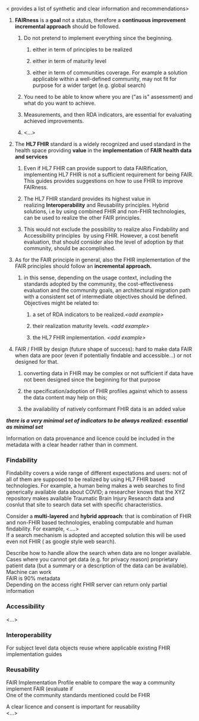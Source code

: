 \< provides a list of synthetic and clear information and
recommendations\>

1.  **FAIRness** is a **goal** not a status, therefore a **continuous
    improvement incremental approach** should be followed.
    
    1.  Do not pretend to implement everything since the beginning.
        
        1.  either in term of principles to be realized
        
        2.  either in term of maturity level
        
        3.  either in term of communities coverage. For example a
            solution applicable within a well-defined community, may not
            fit for purpose for a wider target (e.g. global search)
    
    2.  You need to be able to know where you are ("as is" assessment)
        and what do you want to achieve.
    
    3.  Measurements, and then RDA indicators, are essential for
        evaluating achieved improvements.
    
    4.  \<…\>

2.  The **HL7 FHIR** standard is a widely recognized and used standard
    in the health space providing **value** in
    the **implementation** of **FAIR health data and services**
    
    1.  Even if HL7 FHIR can provide support to data FAIRification,
        implementing HL7 FHIR is not a sufficient requirement for being
        FAIR. This guides provides suggestions on how to use FHIR to
        improve FAIRness.
    
    2.  The HL7 FHIR standard provides its highest value in
        realizing **Interoperability** and Reusability principles.
        Hybrid solutions, i.e by using combined FHIR and non-FHIR
        technologies, can be used to realize the other FAIR principles.
    
    3.  This would not exclude the possibility to realize also
        Findability and Accessibility principles  by using FHIR.
        However, a cost benefit evaluation, that should consider also
        the level of adoption by that community, should be accomplished.

3.  As for the FAIR principle in general, also the FHIR implementation
    of the FAIR principles should follow an **incremental approach.**
    
    1.  in this sense, depending on the usage context, including the
        standards adopted by the community, the cost-effectiveness
        evaluation and the community goals, an architectural migration
        path with a consistent set of intermediate objectives should be
        defined. Objectives might be related to:
        
        1.  a set of RDA indicators to be realized.*\<add example\>*
        
        2.  their realization maturity levels. *\<add example\>*
        
        3.  the HL7 FHIR implementation. *\<add example\>*

4.  FAIR / FHIR by design (future shape of success): hard to make data
    FAIR when data are poor (even if potentially findable and
    accessible...) or not designed for that.
    
    1.  converting data in FHIR may be complex or not sufficient if data
        have not been designed since the beginning for that purpose
    
    2.  the specification/adoption of FHIR profiles against which to
        assess the data content may help on this;
    
    3.  the availability of natively conformant FHIR data is an added
        value

***there is a very minimal set of indicators to be always
realized:*** ***essential as minimal set***  
  
  
Information on data provenance and licence could be included in the
metadata with a clear header rather than in comment.

### Findability

Findability covers a wide range of different expectations and users: not
of all of them are supposed to be realized by using HL7 FHIR based
technologies. For example, a human being makes a web searches to find
generically available data about COVID; a researcher knows that the XYZ
repository makes available Traumatic Brain Injury Research data and
cosnlut that site to search data set with specific characteristics.

Consider a **multi-layered** and **hybrid approach**: that is
combination of FHIR and non-FHIR based technologies, enabling computable
and human findability. For example, \<….\>  
If a search mechanism is adopted and accepted solution this will be used
even not FHIR ( as google style web search).

Describe how to handle allow the search when data are no longer
available.  
Cases where you cannot get data (e.g. for privacy reason) proprietary
patient data (but a summary or a description of the data can be
available). Machine can work  
FAIR is 90% metadata  
Depending on the access right FHIR server can return only partial
information

### Accessibility

\<…\>

### Interoperability

For subject level data objects reuse where applicable existing FHIR
implementation guides

### Reusability

FAIR Implementation Profile enable to compare the way a community
implement FAIR (evaluate if  
One of the community standards mentioned could be FHIR

A clear licence and consent is important for reusability    
\<…\>
